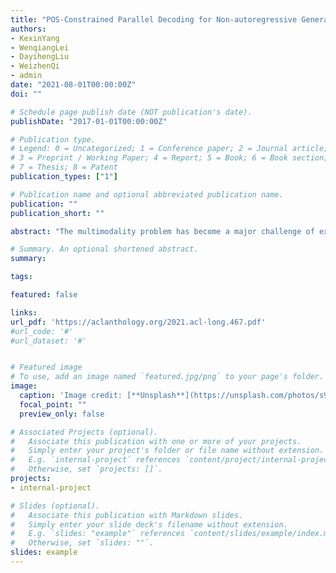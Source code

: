 ```yaml
---
title: "POS-Constrained Parallel Decoding for Non-autoregressive Generation."
authors:
- KexinYang
- WenqiangLei
- DayihengLiu
- WeizhenQi
- admin
date: "2021-08-01T00:00:00Z"
doi: ""

# Schedule page publish date (NOT publication's date).
publishDate: "2017-01-01T00:00:00Z"

# Publication type.
# Legend: 0 = Uncategorized; 1 = Conference paper; 2 = Journal article;
# 3 = Preprint / Working Paper; 4 = Report; 5 = Book; 6 = Book section;
# 7 = Thesis; 8 = Patent
publication_types: ["1"]

# Publication name and optional abbreviated publication name.
publication: ""
publication_short: ""

abstract: "The multimodality problem has become a major challenge of existing non-autoregressive generation (NAG) systems. A common solution often resorts to sequence-level knowledge distillation by rebuilding the training dataset through autoregressive generation (hereinafter known as “teacher AG”). The success of such methods may largely depend on a latent assumption, i.e., the teacher AG is superior to the NAG model. However, in this work, we experimentally reveal that this assumption does not always hold for the text generation tasks like text summarization and story ending generation. To provide a feasible solution to the multimodality problem of NAG, we propose incorporating linguistic structure (Part-of-Speech sequence in particular) into NAG inference instead of relying on teacher AG. More specifically, the proposed POS-constrained Parallel Decoding (POSPD) method aims at providing a specific POS sequence to constrain the NAG model during decoding. Our experiments demonstrate that POSPD consistently improves NAG models on four text generation tasks to a greater extent compared to knowledge distillation. This observation validates the necessity of exploring the alternatives for sequence-level knowledge distillation."

# Summary. An optional shortened abstract.
summary:

tags:

featured: false

links:
url_pdf: 'https://aclanthology.org/2021.acl-long.467.pdf'
#url_code: '#'
#url_dataset: '#'


# Featured image
# To use, add an image named `featured.jpg/png` to your page's folder. 
image:
  caption: 'Image credit: [**Unsplash**](https://unsplash.com/photos/s9CC2SKySJM)'
  focal_point: ""
  preview_only: false

# Associated Projects (optional).
#   Associate this publication with one or more of your projects.
#   Simply enter your project's folder or file name without extension.
#   E.g. `internal-project` references `content/project/internal-project/index.md`.
#   Otherwise, set `projects: []`.
projects:
- internal-project

# Slides (optional).
#   Associate this publication with Markdown slides.
#   Simply enter your slide deck's filename without extension.
#   E.g. `slides: "example"` references `content/slides/example/index.md`.
#   Otherwise, set `slides: ""`.
slides: example
---
```


